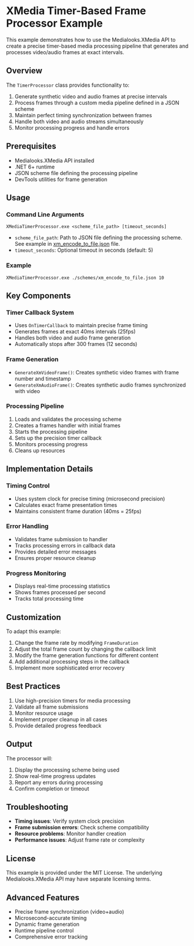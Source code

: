﻿# XMedia Timer-Based Frame Processor Example

This example demonstrates how to use the Medialooks.XMedia API to create a precise timer-based media processing pipeline that generates and processes video/audio frames at exact intervals.

## Overview

The `TimerProcessor` class provides functionality to:
1. Generate synthetic video and audio frames at precise intervals
2. Process frames through a custom media pipeline defined in a JSON scheme
3. Maintain perfect timing synchronization between frames
4. Handle both video and audio streams simultaneously
5. Monitor processing progress and handle errors

## Prerequisites

- Medialooks.XMedia API installed
- .NET 6+ runtime
- JSON scheme file defining the processing pipeline
- DevTools utilities for frame generation

## Usage

### Command Line Arguments
```
XMediaTimerProcessor.exe <scheme_file_path> [timeout_seconds]
```

- `scheme_file_path`: Path to JSON file defining the processing scheme. See example in [xm_encode_to_file.json](./sample_schemes/xm_encode_to_file.json) file.
- `timeout_seconds`: Optional timeout in seconds (default: 5)

### Example
```
XMediaTimerProcessor.exe ./schemes/xm_encode_to_file.json 10
```

## Key Components

### Timer Callback System
- Uses `OnTimerCallback` to maintain precise frame timing
- Generates frames at exact 40ms intervals (25fps)
- Handles both video and audio frame generation
- Automatically stops after 300 frames (12 seconds)

### Frame Generation
- `GenerateXmVideoFrame()`: Creates synthetic video frames with frame number and timestamp
- `GenerateXmAudioFrame()`: Creates synthetic audio frames synchronized with video

### Processing Pipeline
1. Loads and validates the processing scheme
2. Creates a frames handler with initial frames
3. Starts the processing pipeline
4. Sets up the precision timer callback
5. Monitors processing progress
6. Cleans up resources

## Implementation Details

### Timing Control
- Uses system clock for precise timing (microsecond precision)
- Calculates exact frame presentation times
- Maintains consistent frame duration (40ms = 25fps)

### Error Handling
- Validates frame submission to handler
- Tracks processing errors in callback data
- Provides detailed error messages
- Ensures proper resource cleanup

### Progress Monitoring
- Displays real-time processing statistics
- Shows frames processed per second
- Tracks total processing time

## Customization

To adapt this example:
1. Change the frame rate by modifying `FrameDuration`
2. Adjust the total frame count by changing the callback limit
3. Modify the frame generation functions for different content
4. Add additional processing steps in the callback
5. Implement more sophisticated error recovery

## Best Practices

1. Use high-precision timers for media processing
2. Validate all frame submissions
3. Monitor resource usage
4. Implement proper cleanup in all cases
5. Provide detailed progress feedback

## Output

The processor will:
1. Display the processing scheme being used
2. Show real-time progress updates
3. Report any errors during processing
4. Confirm completion or timeout

## Troubleshooting

- **Timing issues**: Verify system clock precision
- **Frame submission errors**: Check scheme compatibility
- **Resource problems**: Monitor handler creation
- **Performance issues**: Adjust frame rate or complexity

## License

This example is provided under the MIT License. The underlying Medialooks.XMedia API may have separate licensing terms.

## Advanced Features

- Precise frame synchronization (video+audio)
- Microsecond-accurate timing
- Dynamic frame generation
- Runtime pipeline control
- Comprehensive error tracking
